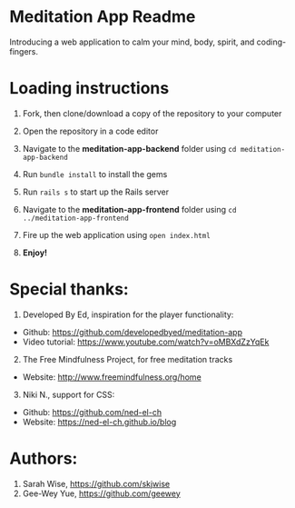 # Meditation App Readme

Introducing a web application to calm your mind, body, spirit, and coding-fingers.

# Loading instructions

1. Fork, then clone/download a copy of the repository to your computer

2. Open the repository in a code editor

3. Navigate to the **meditation-app-backend** folder using `cd meditation-app-backend`

4. Run `bundle install` to install the gems

5. Run `rails s` to start up the Rails server

6. Navigate to the **meditation-app-frontend** folder using `cd ../meditation-app-frontend`

7. Fire up the web application using `open index.html`

8. **Enjoy!**

# Special thanks:

1. Developed By Ed, inspiration for the player functionality:

- Github: https://github.com/developedbyed/meditation-app
- Video tutorial: https://www.youtube.com/watch?v=oMBXdZzYqEk

2. The Free Mindfulness Project, for free meditation tracks

- Website: http://www.freemindfulness.org/home

3. Niki N., support for CSS:

- Github: https://github.com/ned-el-ch
- Website: https://ned-el-ch.github.io/blog

# Authors:

1. Sarah Wise, https://github.com/skjwise
2. Gee-Wey Yue, https://github.com/geewey
